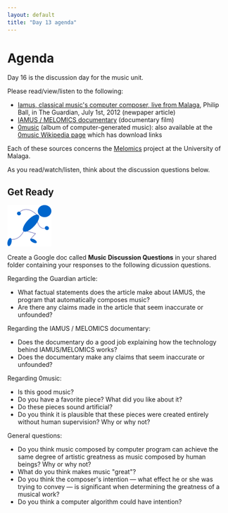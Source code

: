 ```yaml
---
layout: default
title: "Day 13 agenda"
---
```


# Agenda

Day 16 is the discussion day for the music unit.

Please read/view/listen to the following:

* [Iamus, classical music's computer composer, live from Malaga](http://www.theguardian.com/music/2012/jul/01/iamus-computer-composes-classical-music), Philip Ball, in The Guardian, July 1st, 2012 (newpaper article)
* [IAMUS / MELOMICS documentary](https://www.youtube.com/watch?v=ETGDbWvWCbM) (documentary film)
* [0music](https://www.youtube.com/watch?v=SxvV5zn7e9s) (album of computer-generated music): also available at the [0music Wikipedia page](https://en.wikipedia.org/wiki/0music) which has download links

Each of these sources concerns the [Melomics](http://geb.uma.es/melomics/melomics.html) project at the University of Malaga.

As you read/watch/listen, think about the discussion questions below.

## Get Ready

<img class="parimg" alt="Get ready" src="img/getready.png">

Create a Google doc called **Music Discussion Questions** in your shared folder containing your responses to the following dicussion questions.

<div class="clear"></div>

Regarding the Guardian article:

* What factual statements does the article make about IAMUS, the program that automatically composes music?
* Are there any claims made in the article that seem inaccurate or unfounded?

Regarding the IAMUS / MELOMICS documentary:

* Does the documentary do a good job explaining how the technology behind IAMUS/MELOMICS works?
* Does the documentary make any claims that seem inaccurate or unfounded?

Regarding 0music:

* Is this good music?
* Do you have a favorite piece?  What did you like about it?
* Do these pieces sound artificial?
* Do you think it is plausible that these pieces were created entirely without human supervision?  Why or why not?

General questions:

* Do you think music composed by computer program can achieve the same degree of artistic greatness as music composed by human beings?  Why or why not?
* What do you think makes music "great"?
* Do you think the composer's intention &mdash; what effect he or she was trying to convey &mdash; is significant when determining the greatness of a musical work?
* Do you think a computer algorithm could have intention?
